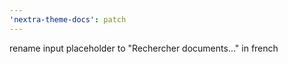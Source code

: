 ```yaml
---
'nextra-theme-docs': patch
---
```


rename input placeholder to "Rechercher documents..." in french
